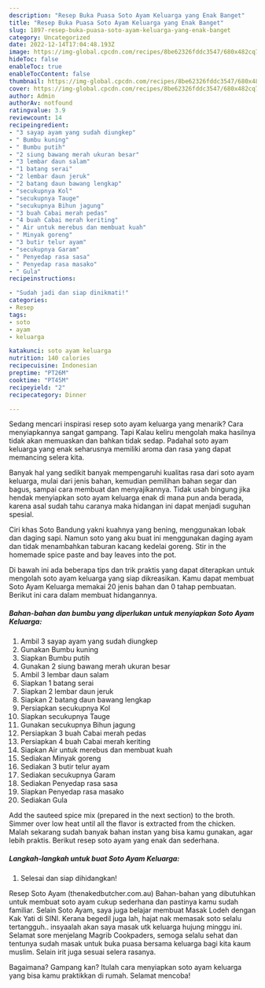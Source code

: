 ```yaml
---
description: "Resep Buka Puasa Soto Ayam Keluarga yang Enak Banget"
title: "Resep Buka Puasa Soto Ayam Keluarga yang Enak Banget"
slug: 1897-resep-buka-puasa-soto-ayam-keluarga-yang-enak-banget
category: Uncategorized
date: 2022-12-14T17:04:48.193Z
image: https://img-global.cpcdn.com/recipes/8be62326fddc3547/680x482cq70/soto-ayam-keluarga-foto-resep-utama.jpg
hideToc: false
enableToc: true
enableTocContent: false
thumbnail: https://img-global.cpcdn.com/recipes/8be62326fddc3547/680x482cq70/soto-ayam-keluarga-foto-resep-utama.jpg
cover: https://img-global.cpcdn.com/recipes/8be62326fddc3547/680x482cq70/soto-ayam-keluarga-foto-resep-utama.jpg
author: Admin
authorAv: notfound
ratingvalue: 3.9
reviewcount: 14
recipeingredient:
- "3 sayap ayam yang sudah diungkep"
- " Bumbu kuning"
- " Bumbu putih"
- "2 siung bawang merah ukuran besar"
- "3 lembar daun salam"
- "1 batang serai"
- "2 lembar daun jeruk"
- "2 batang daun bawang lengkap"
- "secukupnya Kol"
- "secukupnya Tauge"
- "secukupnya Bihun jagung"
- "3 buah Cabai merah pedas"
- "4 buah Cabai merah keriting"
- " Air untuk merebus dan membuat kuah"
- " Minyak goreng"
- "3 butir telur ayam"
- "secukupnya Garam"
- " Penyedap rasa sasa"
- " Penyedap rasa masako"
- " Gula"
recipeinstructions:

- "Sudah jadi dan siap dinikmati!"
categories:
- Resep
tags:
- soto
- ayam
- keluarga

katakunci: soto ayam keluarga 
nutrition: 140 calories
recipecuisine: Indonesian
preptime: "PT26M"
cooktime: "PT45M"
recipeyield: "2"
recipecategory: Dinner

---
```



Sedang mencari inspirasi resep soto ayam keluarga yang menarik? Cara menyiapkannya sangat gampang. Tapi Kalau keliru mengolah maka hasilnya tidak akan memuaskan dan bahkan tidak sedap. Padahal soto ayam keluarga yang enak seharusnya memiliki aroma dan rasa yang dapat memancing selera kita.


Banyak hal yang sedikit banyak mempengaruhi kualitas rasa dari soto ayam keluarga, mulai dari jenis bahan, kemudian pemilihan bahan segar dan bagus, sampai cara membuat dan menyajikannya. Tidak usah bingung jika hendak menyiapkan soto ayam keluarga enak di mana pun anda berada, karena asal sudah tahu caranya maka hidangan ini dapat menjadi suguhan spesial.

Ciri khas Soto Bandung yakni kuahnya yang bening, menggunakan lobak dan daging sapi. Namun soto yang aku buat ini menggunakan daging ayam dan tidak menambahkan taburan kacang kedelai goreng. Stir in the homemade spice paste and bay leaves into the pot.


Di bawah ini ada beberapa tips dan trik praktis yang dapat diterapkan untuk mengolah soto ayam keluarga yang siap dikreasikan. Kamu dapat membuat Soto Ayam Keluarga memakai 20 jenis bahan dan 0 tahap pembuatan. Berikut ini cara dalam membuat hidangannya.

<!--inarticleads1-->

##### Bahan-bahan dan bumbu yang diperlukan untuk menyiapkan Soto Ayam Keluarga:

1. Ambil 3 sayap ayam yang sudah diungkep
1. Gunakan  Bumbu kuning
1. Siapkan  Bumbu putih
1. Gunakan 2 siung bawang merah ukuran besar
1. Ambil 3 lembar daun salam
1. Siapkan 1 batang serai
1. Siapkan 2 lembar daun jeruk
1. Siapkan 2 batang daun bawang lengkap
1. Persiapkan secukupnya Kol
1. Siapkan secukupnya Tauge
1. Gunakan secukupnya Bihun jagung
1. Persiapkan 3 buah Cabai merah pedas
1. Persiapkan 4 buah Cabai merah keriting
1. Siapkan  Air untuk merebus dan membuat kuah
1. Sediakan  Minyak goreng
1. Sediakan 3 butir telur ayam
1. Sediakan secukupnya Garam
1. Sediakan  Penyedap rasa sasa
1. Siapkan  Penyedap rasa masako
1. Sediakan  Gula


Add the sauteed spice mix (prepared in the next section) to the broth. Simmer over low heat until all the flavor is extracted from the chicken. Malah sekarang sudah banyak bahan instan yang bisa kamu gunakan, agar lebih praktis. Berikut resep soto ayam yang enak dan sederhana. 

<!--inarticleads2-->

##### Langkah-langkah untuk buat Soto Ayam Keluarga:


1. Selesai dan siap dihidangkan!

Resep Soto Ayam (thenakedbutcher.com.au) Bahan-bahan yang dibutuhkan untuk membuat soto ayam cukup sederhana dan pastinya kamu sudah familiar. Selain Soto Ayam, saya juga belajar membuat Masak Lodeh dengan Kak Yati di SINI. Kerana begedil juga lah, hajat nak memasak soto selalu tertangguh.. insyaalah akan saya masak utk keluarga hujung minggu ini. Selamat sore menjelang Magrib Cookpaders, semoga selalu sehat dan tentunya sudah masak untuk buka puasa bersama keluarga bagi kita kaum muslim. Selain irit juga sesuai selera rasanya. 

Bagaimana? Gampang kan? Itulah cara menyiapkan soto ayam keluarga yang bisa kamu praktikkan di rumah. Selamat mencoba!
